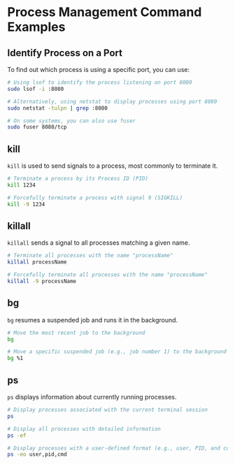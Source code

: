 # Process Management Command Examples

## Identify Process on a Port
To find out which process is using a specific port, you can use:

```bash
# Using lsof to identify the process listening on port 8080
sudo lsof -i :8080

# Alternatively, using netstat to display processes using port 8080
sudo netstat -tulpn | grep :8080

# On some systems, you can also use fuser
sudo fuser 8080/tcp
```

## kill
`kill` is used to send signals to a process, most commonly to terminate it.

```bash
# Terminate a process by its Process ID (PID)
kill 1234

# Forcefully terminate a process with signal 9 (SIGKILL)
kill -9 1234
```

## killall
`killall` sends a signal to all processes matching a given name.

```bash
# Terminate all processes with the name "processName"
killall processName

# Forcefully terminate all processes with the name "processName"
killall -9 processName
```

## bg
`bg` resumes a suspended job and runs it in the background.

```bash
# Move the most recent job to the background
bg

# Move a specific suspended job (e.g., job number 1) to the background
bg %1
```

## ps
`ps` displays information about currently running processes.

```bash
# Display processes associated with the current terminal session
ps

# Display all processes with detailed information
ps -ef

# Display processes with a user-defined format (e.g., user, PID, and command)
ps -eo user,pid,cmd
```
